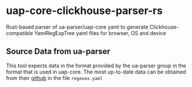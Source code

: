 # uap-core-clickhouse-parser-rs
Rust-based parser of ua-parser/uap-core yaml to generate Clickhouse-compatible YamlRegExpTree yaml files for browser, OS and device

## Source Data from ua-parser
This tool expects data in the format provided by the ua-parser group in the format
that is used in uap-core. The most up-to-date data can be obtained from their
[github](https://github.com/ua-parser/uap-core) in the file `regexex.yaml`
